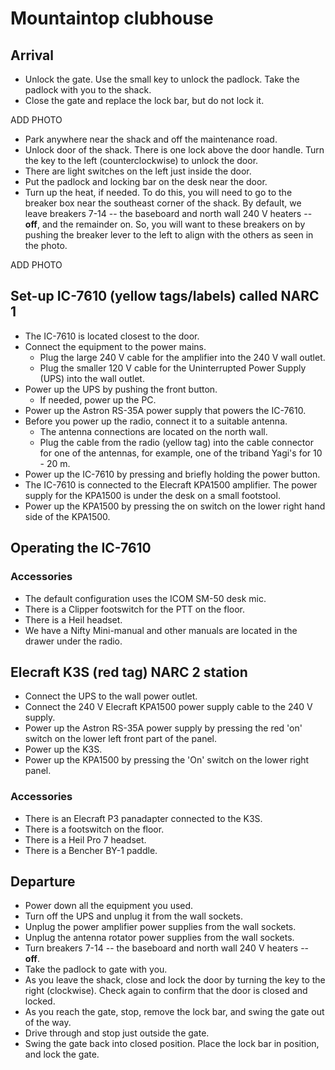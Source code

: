 # Mountaintop clubhouse

## Arrival

- Unlock the gate. Use the small key to unlock the padlock. Take the padlock with you to the shack.
- Close the gate and replace the lock bar, but do not lock it.

ADD PHOTO

- Park anywhere near the shack and off the maintenance road.
- Unlock door of the shack. There is one lock above the door handle. Turn the key to the left (counterclockwise) to unlock the door.
- There are light switches on the left just inside the door.
- Put the padlock and locking bar on the desk near the door.
- Turn up the heat, if needed. To do this, you will need to go to the breaker box near the southeast corner of the shack. By default, we leave breakers 7-14 -- the baseboard and north wall 240 V heaters -- **off**, and the remainder on. So, you will want to these breakers on by pushing the breaker lever to the left to align with the others as seen in the photo.

ADD PHOTO

## Set-up IC-7610 (<span class="yellow">yellow tags/labels</span>) called NARC 1

- The IC-7610 is located closest to the door.
- Connect the equipment to the power mains.
    - Plug the large 240 V cable for the amplifier into the 240 V wall outlet.
    - Plug the smaller 120 V cable for the Uninterrupted Power Supply (UPS) into the wall outlet.
- Power up the UPS by pushing the front button.
    - If needed, power up the PC.
- Power up the Astron RS-35A power supply that powers the IC-7610.
- Before you power up the radio, connect it to a suitable antenna.
    - The antenna connections are located on the north wall.
    - Plug the cable from the radio (yellow tag) into the cable connector for one of the antennas, for example, one of the triband Yagi's for 10 - 20 m.
- Power up the IC-7610 by pressing and briefly holding the power button.
- The IC-7610 is connected to the Elecraft KPA1500 amplifier. The power supply for the KPA1500 is under the desk on a small footstool.
- Power up the KPA1500 by pressing the on switch on the lower right hand side of the KPA1500.

## Operating the IC-7610

### Accessories

- The default configuration uses the ICOM SM-50 desk mic.
- There is a Clipper footswitch for the PTT on the floor.
- There is a Heil headset.
- We have a Nifty Mini-manual and other manuals are located in the drawer under the radio.

## Elecraft K3S (<span class="red">red tag) NARC 2 station

- Connect the UPS to the wall power outlet.
- Connect the 240 V Elecraft KPA1500 power supply cable to the 240 V supply.
- Power up the Astron RS-35A power supply by pressing the red 'on' switch on the lower left front part of the panel.
- Power up the K3S.
- Power up the KPA1500 by pressing the 'On' switch on the lower right panel.

### Accessories

- There is an Elecraft P3 panadapter connected to the K3S.
- There is a footswitch on the floor.
- There is a Heil Pro 7 headset.
- There is a Bencher BY-1 paddle.

## Departure

- Power down all the equipment you used.
- Turn off the UPS and unplug it from the wall sockets.
- Unplug the power amplifier power supplies from the wall sockets.
- Unplug the antenna rotator power supplies from the wall sockets.
- Turn breakers 7-14 -- the baseboard and north wall 240 V heaters -- **off**.
- Take the padlock to gate with you.
- As you leave the shack, close and lock the door by turning the key to the right (clockwise). Check again to confirm that the door is closed and locked.
- As you reach the gate, stop, remove the lock bar, and swing the gate out of the way.
- Drive through and stop just outside the gate.
- Swing the gate back into closed position. Place the lock bar in position, and lock the gate.


